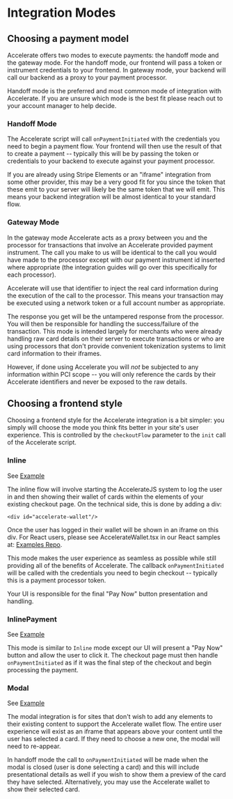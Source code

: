 # Integration Modes

## Choosing a payment model

Accelerate offers two modes to execute payments: the handoff mode and the gateway mode. For the handoff mode, our frontend will pass a token or instrument credentials to your frontend. In gateway mode, your backend will call our backend as a proxy to your payment processor.

Handoff mode is the preferred and most common mode of integration with Accelerate. If you are unsure which mode is the best fit please reach out to your account manager to help decide.

### Handoff Mode

The Accelerate script will call `onPaymentInitiated` with the credentials you need to begin a payment flow. Your frontend will then use the result of that to create a payment -- typically this will be by passing the token or credentials to your backend to execute against your payment processor.

If you are already using Stripe Elements or an "iframe" integration from some other provider, this may be a very good fit for you since the token that these emit to your server will likely be the same token that we will emit. This means your backend integration will be almost identical to your standard flow.

### Gateway Mode

In the gateway mode Accelerate acts as a proxy between you and the processor for transactions that involve an Accelerate provided payment instrument. The call you make to us will be identical to the call you would have made to the processor except with our payment instrument id inserted where appropriate (the integration guides will go over this specifically for each processor).

Accelerate will use that identifier to inject the real card information during the execution of the call to the processor. This means your transaction may be executed using a network token or a full account number as appropriate.

The response you get will be the untampered response from the processor. You will then be responsible for handling the success/failure of the transaction. This mode is intended largely for merchants who were already handling raw card details on their server to execute transactions or who are using processors that don't provide convenient tokenization systems to limit card information to their iframes.

However, if done using Accelerate you will _not_ be subjected to any information within PCI scope -- you will only reference the cards by their Accelerate identifiers and never be exposed to the raw details.

## Choosing a frontend style

Choosing a frontend style for the Accelerate integration is a bit simpler: you simply will choose the mode you think fits better in your site's user experience. This is controlled by the `checkoutFlow` parameter to the `init` call of the Accelerate script.

### Inline

See [Example](https://github.com/weaccelerateinc/examples/blob/main/stripe-demo/app/integrated/page.tsx)

The inline flow will involve starting the AccelerateJS system to log the user in and then showing their wallet of cards within the elements of your existing checkout page. On the technical side, this is done by adding a div:

```
<div id="accelerate-wallet"/>
```

Once the user has logged in their wallet will be shown in an iframe on this div. For React users, please see AccelerateWallet.tsx in our React samples at: [Examples Repo](https://github.com/weaccelerateinc/examples).

This mode makes the user experience as seamless as possible while still providing all of the benefits of Accelerate. The callback `onPaymentInitiated` will be called with the credentials you need to begin checkout -- typically this is a payment processor token.

Your UI is responsible for the final "Pay Now" button presentation and handling.

### InlinePayment

See [Example](https://github.com/weaccelerateinc/examples/blob/main/stripe-demo/app/test/inline-payment/page.tsx)

This mode is similar to `Inline` mode except our UI will present a "Pay Now" button and allow the user to click it. The checkout page must then handle `onPaymentInitiated` as if it was the final step of the checkout and begin processing the payment.

### Modal

See [Example](https://github.com/weaccelerateinc/examples/blob/main/stripe-demo/app/modal/page.tsx)

The modal integration is for sites that don't wish to add any elements to their existing content to support the Accelerate wallet flow. The entire user experience will exist as an iframe that appears above your content until the user has selected a card. If they need to choose a new one, the modal will need to re-appear.

In handoff mode the call to `onPaymentInitiated` will be made when the modal is closed (user is done selecting a card) and this will include presentational details as well if you wish to show them a preview of the card they have selected. Alternatively, you may use the Accelerate wallet to show their selected card.

